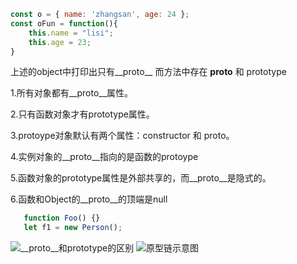 ``` js
const o = { name: 'zhangsan', age: 24 };
const oFun = function(){
    this.name = "lisi";
    this.age = 23;
}
```
上述的object中打印出只有__proto__
而方法中存在 __proto__ 和 prototype


1.所有对象都有__proto__属性。

2.只有函数对象才有prototype属性。

3.protoype对象默认有两个属性：constructor 和 proto。

4.实例对象的__proto__指向的是函数的protoype

5.函数对象的prototype属性是外部共享的，而__proto__是隐式的。

6.函数和Object的__proto__的顶端是null


``` js
   function Foo() {}
   let f1 = new Person();
```
<img alt="__proto__和prototype的区别" class="lazyload inited loaded" data-src="https://user-gold-cdn.xitu.io/2019/3/5/1694cb5d23b31105?imageView2/0/w/1280/h/960/format/webp/ignore-error/1" data-width="680" data-height="546" src="https://user-gold-cdn.xitu.io/2019/3/5/1694cb5d23b31105?imageView2/0/w/1280/h/960/format/webp/ignore-error/1">







<img src="https://github.com/mqyqingfeng/Blog/raw/master/Images/prototype5.png" alt="原型链示意图" style="max-width:100%;">
